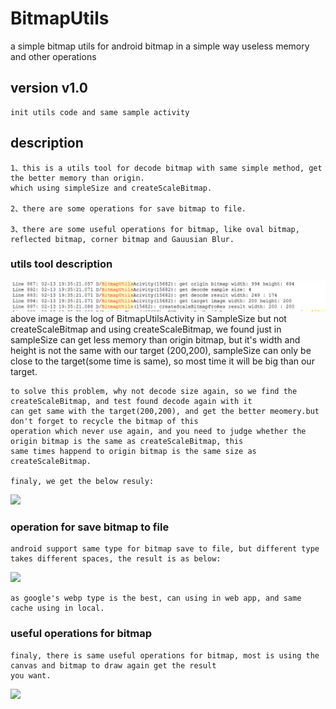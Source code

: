 # BitmapUtils
a simple bitmap utils for android bitmap in a simple way useless memory and other operations

## version v1.0
	init utils code and same sample activity

## description
	1、this is a utils tool for decode bitmap with same simple method, get the better memory than origin.
	which using simpleSize and createScaleBitmap.
	
	2、there are some operations for save bitmap to file.
	
	3、there are some useful operations for bitmap, like oval bitmap, reflected bitmap, corner bitmap and Gauusian Blur.
	
### utils tool description
![](/BitmapUtils/screen_capture/bitmap_log.png)
	above image is the log of BitmapUtilsActivity in SampleSize but not createScaleBitmap and using createScaleBitmap, we 
	found just in sampleSize can get less memory than origin bitmap, but it's width and height is not the same with our 
	target (200,200), sampleSize can only be close to the target(some time is same), so most time it will be big than our
	target.
	
	to solve this problem, why not decode size again, so we find the createScaleBitmap, and test found decode again with it
	can get same with the target(200,200), and get the better meomery.but don't forget to recycle the bitmap of this 
	operation which never use again, and you need to judge whether the origin bitmap is the same as createScaleBitmap, this
	same times happend to origin bitmap is the same size as createScaleBitmap.
	
	finaly, we get the below resuly:
![](https://github.com/minwalker/BitmapUtils/raw/master/BitmapUtils/BitmapUtils/screen_capture/bitmap_utils_page.png)
	
	
### operation for save bitmap to file
	android support same type for bitmap save to file, but different type takes different spaces, the result is as below:
![](https://github.com/minwalker/BitmapUtils/raw/master/BitmapUtils/BitmapUtils/screen_capture/bitmap_save_pager.png)
	
	as google's webp type is the best, can using in web app, and same cache using in local.
	
### useful operations for bitmap
	finaly, there is same useful operations for bitmap, most is using the canvas and bitmap to draw again get the result 
	you want.
![](https://github.com/minwalker/BitmapUtils/raw/master/BitmapUtils/BitmapUtils/screen_capture/bitmap_corner_operation_page.png)
